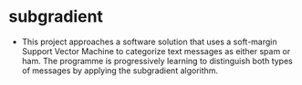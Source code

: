 # subgradient
- This project approaches a software solution that uses a soft-margin Support Vector Machine to categorize text messages as either spam or ham. The programme is progressively learning to distinguish both types of messages by applying the subgradient algorithm.